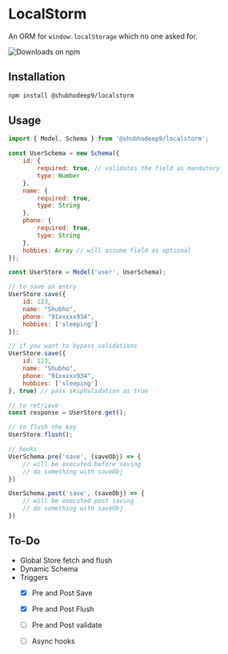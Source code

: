 
# LocalStorm

An ORM for `window.localStorage` which no one asked for.

![Downloads on npm](https://img.shields.io/npm/dw/@shubhodeep9/localstorm)

## Installation

```sh
npm install @shubhodeep9/localstorm
```

## Usage

```js
import { Model, Schema } from '@shubhodeep9/localstorm';

const UserSchema = new Schema({
    id: {
        required: true, // validates the field as mandatory
        type: Number
    },
    name: {
        required: true,
        type: String
    },
    phone: {
        required: true,
        type: String
    },
    hobbies: Array // will assume field as optional
});

const UserStore = Model('user', UserSchema);

// to save an entry
UserStore.save({
    id: 123,
    name: "Shubho",
    phone: "91xxxxx934",
    hobbies: ['sleeping']
});

// if you want to bypass validations
UserStore.save({
    id: 123,
    name: "Shubho",
    phone: "91xxxxx934",
    hobbies: ['sleeping']
}, true) // pass skipValidation as true

// to retrieve
const response = UserStore.get();

// to flush the key
UserStore.flush();

// hooks
UserSchema.pre('save', (saveObj) => {
    // will be executed before saving
    // do something with saveObj
})

UserSchema.post('save', (saveObj) => {
    // will be executed post saving
    // do something with saveObj
})
```

## To-Do
- Global Store fetch and flush
- Dynamic Schema
- Triggers
  - [x] Pre and Post Save
  - [x] Pre and Post Flush
  - [ ] Pre and Post validate
  - [ ] Async hooks

